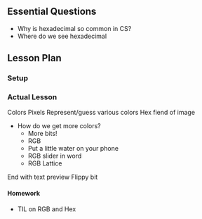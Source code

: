 ## Essential Questions

- Why is hexadecimal so common in CS?
- Where do we see hexadecimal 

## Lesson Plan

### Setup

### Actual Lesson
Colors
Pixels
Represent/guess various colors
Hex fiend of image

- How do we get more colors?
    - More bits!
    - RGB
    - Put a little water on your phone
    - RGB slider in word
    - RGB Lattice

End with text preview
Flippy bit

 #### Homework
 
 - TIL on RGB and Hex
